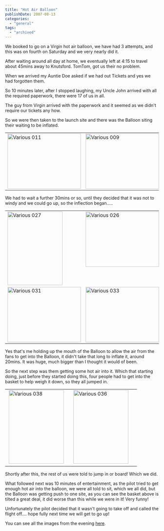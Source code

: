 ```yaml
---
title: "Hot Air Balloon"
publishDate: 2007-08-13
categories: 
  - "general"
tags:
  - "archived"
---
```


We booked to go on a Virgin hot air balloon, we have had 3 attempts, and this was on fourth on Saturday and we very nearly did it.

After waiting around all day at home, we eventually left at 4:15 to travel about 45mins away to Knutsford. TomTom, got us their no problem.

When we arrived my Auntie Doe asked if we had out Tickets and yes we had forgotten them.

So 10 minutes later, after I stopped laughing, my Uncle John arrived with all the required paperwork, there were 17 of us in all.

The guy from Virgin arrived with the paperwork and it seemed as we didn't require our tickets any how.

So we were then taken to the launch site and there was the Balloon siting their waiting to be inflated.

<table cellspacing="0" cellpadding="2" width="400" border="0"><tbody><tr><td valign="top" width="200"><a href="https://ramberlinggeek.co.uk/wp-content/uploads/2007/08/various-011.jpg"><img style="border-right:0;border-top:0;border-left:0;border-bottom:0;" height="180" alt="Various 011" src="https://ramberlinggeek.co.uk/wp-content/uploads/2007/08/various-011-thumb.jpg" width="240" border="0"></a></td><td valign="top" width="200"><a href="https://ramberlinggeek.co.uk/wp-content/uploads/2007/08/various-011.jpg"></a><a href="https://ramberlinggeek.co.uk/wp-content/uploads/2007/08/various-009.jpg"><img style="border-right:0;border-top:0;border-left:0;border-bottom:0;" height="180" alt="Various 009" src="https://ramberlinggeek.co.uk/wp-content/uploads/2007/08/various-009-thumb.jpg" width="240" border="0"></a></td></tr></tbody></table>

We had to wait a further 30mins or so, until they decided that it was not to windy and we could go up, so the inflection began.....

<table cellspacing="0" cellpadding="2" width="400" border="0"><tbody><tr><td valign="top" width="200"><a href="https://ramberlinggeek.co.uk/wp-content/uploads/2007/08/various-027.jpg"><img style="border-right:0;border-top:0;border-left:0;border-bottom:0;" height="240" alt="Various 027" src="https://ramberlinggeek.co.uk/wp-content/uploads/2007/08/various-027-thumb.jpg" width="180" border="0"></a></td><td valign="top" width="200"><a href="https://ramberlinggeek.co.uk/wp-content/uploads/2007/08/various-026.jpg"><img style="border-right:0;border-top:0;border-left:0;border-bottom:0;" height="180" alt="Various 026" src="https://ramberlinggeek.co.uk/wp-content/uploads/2007/08/various-026-thumb.jpg" width="240" border="0"></a></td></tr><tr><td valign="top" width="200"><a href="https://ramberlinggeek.co.uk/wp-content/uploads/2007/08/various-031.jpg"><img style="border-right:0;border-top:0;border-left:0;border-bottom:0;" height="180" alt="Various 031" src="https://ramberlinggeek.co.uk/wp-content/uploads/2007/08/various-031-thumb.jpg" width="240" border="0"></a></td><td valign="top" width="200"><a href="https://ramberlinggeek.co.uk/wp-content/uploads/2007/08/various-033.jpg"><img style="border-right:0;border-top:0;border-left:0;border-bottom:0;" height="180" alt="Various 033" src="https://ramberlinggeek.co.uk/wp-content/uploads/2007/08/various-033-thumb.jpg" width="240" border="0"></a></td></tr></tbody></table>

Yes that's me holding up the mouth of the Balloon to allow the air from the fans to get into the Balloon, it didn't take that long to inflate it, around 20mins. It was huge, much bigger than I thought it would of been.

So the next step was them getting some hot air into it. Which that starting doing, just before they started doing this, four people had to get into the basket to help weigh it down, so they all jumped in.

<table cellspacing="0" cellpadding="2" width="400" border="0"><tbody><tr><td valign="top" width="200">&nbsp;<a href="https://ramberlinggeek.co.uk/wp-content/uploads/2007/08/various-038.jpg"><img style="border-right:0;border-top:0;border-left:0;border-bottom:0;" height="240" alt="Various 038" src="https://ramberlinggeek.co.uk/wp-content/uploads/2007/08/various-038-thumb.jpg" width="180" border="0"></a></td><td valign="top" width="200"><a href="https://ramberlinggeek.co.uk/wp-content/uploads/2007/08/various-038.jpg"></a><a href="https://ramberlinggeek.co.uk/wp-content/uploads/2007/08/various-036.jpg"><img style="border-right:0;border-top:0;border-left:0;border-bottom:0;" height="240" alt="Various 036" src="https://ramberlinggeek.co.uk/wp-content/uploads/2007/08/various-036-thumb.jpg" width="180" border="0"></a></td></tr></tbody></table>

Shortly after this, the rest of us were told to jump in or board! Which we did.

What followed next was 10 minutes of entertainment, as the pilot tried to get enough hot air into the balloon, we were all told to sit, which we all did, but the Balloon was getting push to one site, as you can see the basket above is tilted a great deal, it did worse than this while we were in it! Very funny!

Unfortunately the pilot decided that it wasn't going to take off and called the flight off.... hope fully next time we will get to go up!

You can see all the images from the evening [here](https://cid-8c91065ddd2529e3.skydrive.live.com/self.aspx/Public/).
